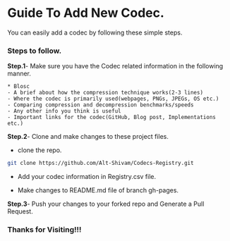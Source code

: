 # Guide To Add New Codec.

You can easily add a codec by following these simple steps.
### Steps to follow.
**Step.1**- Make sure you have the Codec related information in the following manner.
```
* Blosc
- A brief about how the compression technique works(2-3 lines)
- Where the codec is primarily used(webpages, PNGs, JPEGs, OS etc.)
- Comparing compression and decompression benchmarks/speeds
- Any other info you think is useful
- Important links for the codec(GitHub, Blog post, Implementations etc.)

```

**Step.2**- Clone and make changes to these project files.

* clone the repo.
```bash
git clone https://github.com/Alt-Shivam/Codecs-Registry.git
```

* Add your codec information in Registry.csv file.

* Make changes to README.md file of branch gh-pages.

**Step.3**- Push your changes to your forked repo and Generate a Pull Request.

### Thanks for Visiting!!!
